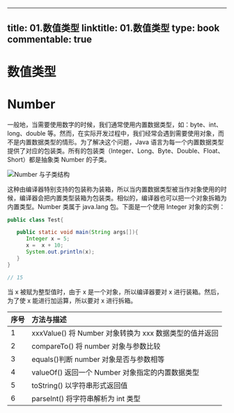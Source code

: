 
---
title: 01.数值类型
linktitle: 01.数值类型
type: book
commentable: true
---

# 数值类型

# Number

一般地，当需要使用数字的时候，我们通常使用内置数据类型，如：byte、int、long、double 等。然而，在实际开发过程中，我们经常会遇到需要使用对象，而不是内置数据类型的情形。为了解决这个问题，Java 语言为每一个内置数据类型提供了对应的包装类。所有的包装类（Integer、Long、Byte、Double、Float、Short）都是抽象类 Number 的子类。

![Number 与子类结构](https://s2.ax1x.com/2020/02/05/1rNd8x.md.png)

这种由编译器特别支持的包装称为装箱，所以当内置数据类型被当作对象使用的时候，编译器会把内置类型装箱为包装类。相似的，编译器也可以把一个对象拆箱为内置类型。Number 类属于 java.lang 包。下面是一个使用 Integer 对象的实例：

```java
public class Test{

   public static void main(String args[]){
      Integer x = 5;
      x =  x + 10;
      System.out.println(x);
   }
}

// 15
```

当 x 被赋为整型值时，由于 x 是一个对象，所以编译器要对 x 进行装箱。然后，为了使 x 能进行加运算，所以要对 x 进行拆箱。

| 序号 | 方法与描述                                             |
| :--- | :----------------------------------------------------- |
| 1    | xxxValue() 将 Number 对象转换为 xxx 数据类型的值并返回 |
| 2    | compareTo() 将 number 对象与参数比较                   |
| 3    | equals()判断 number 对象是否与参数相等                 |
| 4    | valueOf() 返回一个 Number 对象指定的内置数据类型       |
| 5    | toString() 以字符串形式返回值                          |
| 6    | parseInt() 将字符串解析为 int 类型                     |

    